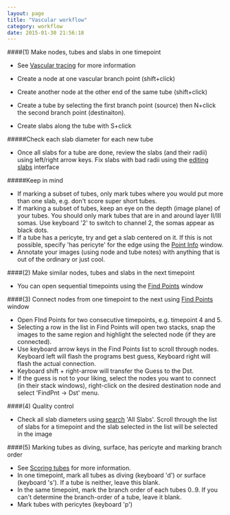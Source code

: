 ```yaml
---
layout: page
title: "Vascular workflow"
category: workflow
date: 2015-01-30 21:56:18
---
```



####(1) Make nodes, tubes and slabs in one timepoint

- See [Vascular tracing][5] for more information  

- Create a node at one vascular branch point (shift+click)
- Create another node at the other end of the same tube (shift+click)
- Create a tube by selecting the first branch point (source) then N+click the second branch point (destinaiton).
- Create slabs along the tube with S+click


#####Check each slab diameter for each new tube
- Once all slabs for a tube are done, review the slabs (and their radii) using left/right arrow keys. Fix slabs with bad radii using the [editing slabs][4] interface

#####Keep in mind
- If marking a subset of tubes, only mark tubes where you would put more than one slab, e.g. don't score super short tubes.  
- If marking a subset of tubes, keep an eye on the depth (image plane) of your tubes. You should only mark tubes that are in and around layer II/III somas. Use keyboard '2' to switch to channel 2, the somas appear as black dots.
- If a tube has a pericyte, try and get a slab centered on it. If this is not possible, specify 'has pericyte' for the edge using the [Point Info][3] window.  
- Annotate your images (using node and tube notes) with anything that is out of the ordinary or just cool.  


####(2) Make similar nodes, tubes and slabs in the next timepoint
- You can open sequential timepoints using the [Find Points][1] window

####(3) Connect nodes from one timepoint to the next using [Find Points][1] window
- Open FInd Points for two consecutive timepoints, e.g. timepoint 4 and 5.
- Selecting a row in the list in Find Points will open two stacks, snap the images to the same region and highlight the selected node (if they are connected).
- Use keyboard arrow keys in the Find Points list to scroll through nodes. Keyboard left will flash the programs best guess, Keyboard right will flash the actual connection.
- Keyboard shift + right-arrow will transfer the Guess to the Dst.
- If the guess is not to your liking, select the nodes you want to connect (in their stack windows), right-click on the desired destination node and select 'FindPnt -> Dst' menu. 

####(4) Quality control


- Check all slab diameters using [search][2] 'All Slabs'. Scroll through the list of slabs for a timepoint and the slab selected in the list will be selected in the image

####(5) Marking tubes as diving, surface, has pericyte and marking branch order

- See [Scoring tubes][6] for more information.
- In one timepoint, mark all tubes as diving (keyboard 'd') or surface (keyboard 's'). If a tube is neither, leave this blank.
- In the same timepoint, mark the branch order of each tubes 0..9. If you can't determine the branch-order of a tube, leave it blank.
- Mark tubes with pericytes (keyboard 'p')

[1]: /Vascular-Analysis/find-points/ "find-points"
[2]: /Vascular-Analysis/search/ "search"
[3]: /Vascular-Analysis/point-info/ "point-info"
[4]: /Vascular-Analysis/editing-slabs/ "editing-slabs"
[5]: /Vascular-Analysis/vascular-tracing/ "vascular-tracing"
[6]: /Vascular-Analysis/scoring-tubes/ "scoring-tubes"
